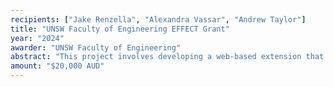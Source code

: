 ```yaml
---
recipients: ["Jake Renzella", "Alexandra Vassar", "Andrew Taylor"]
title: "UNSW Faculty of Engineering EFFECT Grant"
year: "2024"
awarder: "UNSW Faculty of Engineering"
abstract: "This project involves developing a web-based extension that will provide a natural conversational prompts during compiler error debugging."
amount: "$20,000 AUD"
---
```

